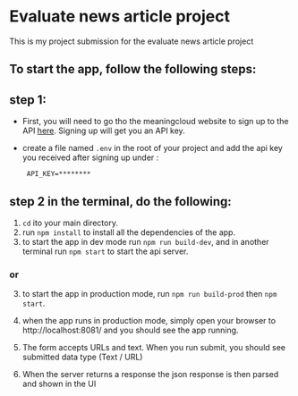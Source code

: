 # Evaluate news article project

This is my project submission for the evaluate news article project

## To start the app, follow the following steps:

## step 1:

- First, you will need to go tho the meaningcloud website to sign up to the API [here](www.meaningcloud.com). Signing up will get you an API key.
- create a file named `.env` in the root of your project and add the api key you received after signing up under :

  ```
   API_KEY=********
  ```

## step 2 in the terminal, do the following:

1. `cd` ito your main directory.
2. run `npm install` to install all the dependencies of the app.
3. to start the app in dev mode run `npm run build-dev`, and in another terminal run `npm start` to start the api server.

### or

3. to start the app in production mode, run `npm run build-prod` then `npm start`.

4. when the app runs in production mode, simply open your browser to http://localhost:8081/ and you should see the app running.
5. The form accepts URLs and text. When you run submit, you should see submitted data type (Text / URL)
6. When the server returns a response the json response is then parsed and shown in the UI
